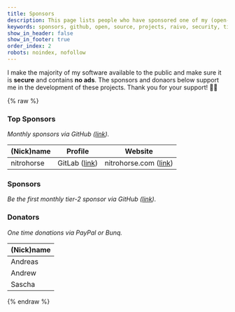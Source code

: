 ```yaml
---
title: Sponsors
description: This page lists people who have sponsored one of my (open-source) projects.
keywords: sponsors, github, open, source, projects, raivo, security, tij.me
show_in_header: false
show_in_footer: true
order_index: 2
robots: noindex, nofollow
---
```


I make the majority of my software available to the public and make sure it is **secure** and contains **no ads**. The sponsors and donaors below support me in the development of these projects. Thank you for your support! 👨‍💻

{% raw %}
<h3>Top Sponsors</h3>
<i class="text-muted">Monthly sponsors via GitHub (<a href="https://github.com/sponsors/tijme" target="_blank" rel="noopener nofollow">link</a>).</i>
<div class="table-responsive">
	<table class="table">
		<thead>
			<tr>
				<th>(Nick)name</th>
				<th>Profile</th>
				<th>Website</th>
			</tr>
		</thead>
		<tbody>
			<tr>
				<td>nitrohorse</td>
				<td>GitLab (<a href="https://gitlab.com/users/nitrohorse" target="_blank" rel="noopener nofollow">link</a>)</td>
				<td>nitrohorse.com (<a href="https://nitrohorse.com/" target="_blank" rel="noopener nofollow">link</a>)</td>
			</tr>
		</tbody>
	</table>
</div>

<h3>Sponsors</h3>
<i class="text-muted">Be the first monthly tier-2 sponsor via GitHub (<a href="https://github.com/sponsors/tijme" target="_blank" rel="noopener nofollow">link</a>).</i>

<h3>Donators</h3>
<i class="text-muted">One time donations via PayPal or Bunq.</i>
<div class="table-responsive">
	<table class="table">
		<thead>
			<tr>
				<th>(Nick)name</th>
			</tr>
		</thead>
		<tbody>
			<tr>
				<td>Andreas</td>
			</tr>
			<tr>
				<td>Andrew</td>
			</tr>
			<tr>
				<td>Sascha</td>
			</tr>
		</tbody>
	</table>
</div>
{% endraw %}
